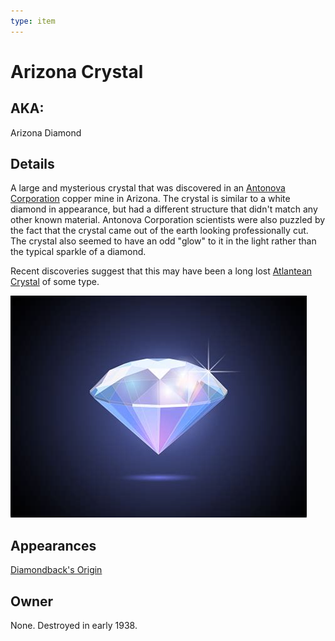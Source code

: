 ```yaml
---
type: item
---
```

# Arizona Crystal

## AKA:
Arizona Diamond

## Details

A large and mysterious crystal that was discovered in an [Antonova Corporation](/organizations/Antonova_Corporation.md) copper mine in Arizona.  The crystal is similar to a white diamond in appearance, but had a different structure that didn't match any other known material. Antonova Corporation scientists were also puzzled by the fact that the crystal came out of the earth looking professionally cut. The crystal also seemed to have an odd "glow" to it in the light rather than the typical sparkle of a diamond.

Recent discoveries suggest that this may have been a long lost [Atlantean Crystal](/items/Atlantean_Crystal.md) of some type.

![|Arizona Crystal](../images/glowing_diamond.jpg)

## Appearances
[Diamondback's Origin](/player_characters/Diamondback.md)

## Owner
None.  Destroyed in early 1938.

<!--
Actually was a rare type of Atlantean "Omnicrystal", capable of conducting multiple types of elemental energies at the same time.
-->